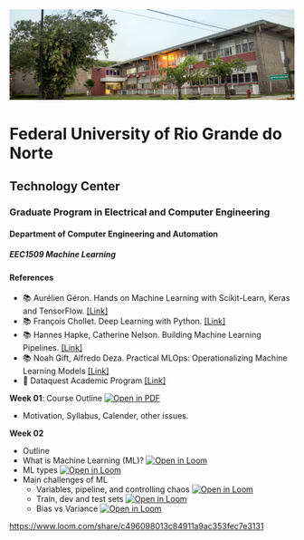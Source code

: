 
<center><img width="800" src="images/ct.jpeg"></center>

# Federal University of Rio Grande do Norte
## Technology Center
### Graduate Program in Electrical and Computer Engineering
#### Department of Computer Engineering and Automation 
##### EEC1509 Machine Learning

#### References

- :books: Aurélien Géron. Hands on Machine Learning with Scikit-Learn, Keras and TensorFlow. [[Link]](https://www.oreilly.com/library/view/hands-on-machine-learning/9781492032632/)
- :books: François Chollet. Deep Learning with Python. [[Link]](https://www.manning.com/books/deep-learning-with-python-second-edition)
- :books: Hannes Hapke, Catherine Nelson. Building Machine Learning Pipelines. [[Link]](https://www.oreilly.com/library/view/building-machine-learning/9781492053187/)
- :books: Noah Gift, Alfredo Deza. Practical MLOps: Operationalizing Machine Learning Models [[Link]](https://www.oreilly.com/library/view/practical-mlops/9781098103002/)
- :fist_right: Dataquest Academic Program [[Link]](https://www.dataquest.io/academic-program/)

**Week 01**: Course Outline [![Open in PDF](https://img.shields.io/badge/-PDF-EC1C24?style=flat-square&logo=adobeacrobatreader)](out.pdf)
- Motivation, Syllabus, Calender, other issues.

**Week 02**
- Outline
- What is Machine Learning (ML)? [![Open in Loom](https://img.shields.io/badge/-Video-83DA77?style=flat-square&logo=loom)](https://www.loom.com/share/098676fae4c2464788dd67ac1b419340)
- ML types [![Open in Loom](https://img.shields.io/badge/-Video-83DA77?style=flat-square&logo=loom)](https://www.loom.com/share/4005e7ef95d4431db1bd266979a6789c)
- Main challenges of ML
    - Variables, pipeline, and controlling chaos [![Open in Loom](https://img.shields.io/badge/-Video-83DA77?style=flat-square&logo=loom)](https://www.loom.com/share/f5456342c6b643799c1824362020fc5e)
    - Train, dev and test sets [![Open in Loom](https://img.shields.io/badge/-Video-83DA77?style=flat-square&logo=loom)](https://www.loom.com/share/954298d6f4c1433488239956b5d7007e)
    - Bias vs Variance [![Open in Loom](https://img.shields.io/badge/-Video-83DA77?style=flat-square&logo=loom)](https://www.loom.com/share/c496098013c84911a9ac353fec7e3131) 



https://www.loom.com/share/c496098013c84911a9ac353fec7e3131

